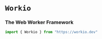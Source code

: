 # ```Workio```
### The Web Worker Framework

```javascript
import { Workio } from "https://workio.dev"
```
